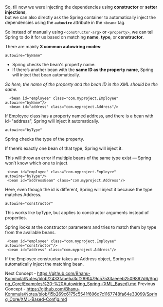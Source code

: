 So, till now we were injecting the dependencies using **constructor** or **setter injections**,  
but we can also directly ask the Spring container to automatically inject the dependencies using the **`autowire`** attribute in the `<bean>` tag.

So instead of manually using `<constructor-arg>` or `<property>`, we can tell Spring to do it for us based on matching **name**, **type**, or **constructor**.

There are mainly **3 common autowiring modes**:


`autowire="byName"`

- Spring checks the bean's property name.
- If there’s another bean with the **same ID as the property name**, Spring will inject that bean automatically.

 *So here, the name of the property and the bean ID in the XML should be the same.*

       
      <bean id="employee" class="com.myproject.Employee" autowire="byName"/>
      <bean id="address" class="com.myproject.Address"/>

If Employee class has a property named address, and there is a bean with id="address", Spring will inject it automatically.


`autowire="byType"`

Spring checks the type of the property.

If there’s exactly one bean of that type, Spring will inject it.

This will throw an error if multiple beans of the same type exist — Spring won’t know which one to inject.


     <bean id="employee" class="com.myproject.Employee" autowire="byType"/>
     <bean id="addressBean" class="com.myproject.Address"/>


Here, even though the id is different, Spring will inject it because the type matches Address.


`autowire="constructor"`

This works like byType, but applies to constructor arguments instead of properties.

Spring looks at the constructor parameters and tries to match them by type from the available beans.

     <bean id="employee" class="com.myproject.Employee" autowire="constructor"/>
     <bean id="address" class="com.myproject.Address"/>


If the Employee constructor takes an Address object, Spring will automatically inject the matching bean.


Next Concept - https://github.com/Bhanu-Kommula/Notes/blob/2433fabe5a3cf289f479c57533aeeeb2509892d6/Spring_Core/Examples%20-%20Autowiring_Spring-(XML_Based).md
Previous Concept - https://github.com/Bhanu-Kommula/Notes/blob/15b269c6175c5541f606d7c1167748fa64e33099/Spring_Core/XML-Based-Config.md
